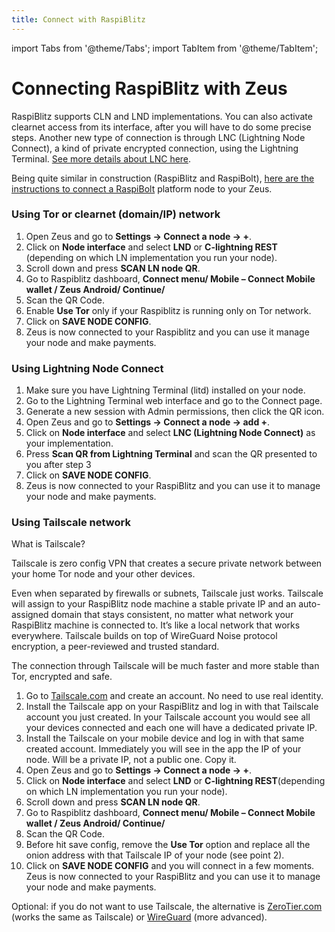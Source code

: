 ```yaml
---
title: Connect with RaspiBlitz
---
```


import Tabs from '@theme/Tabs';
import TabItem from '@theme/TabItem';

# Connecting RaspiBlitz with Zeus

RaspiBlitz supports CLN and LND implementations. You can also activate clearnet access from its interface, after you will have to do some precise steps.
Another new type of connection is through LNC (Lightning Node Connect), a kind of private encrypted connection, using the Lightning Terminal. [See more details about LNC here](https://docs.lightning.engineering/lightning-network-tools/lightning-terminal/lightning-node-connect).

Being quite similar in construction (RaspiBlitz and RaspiBolt), [here are the instructions to connect a RaspiBolt](https://raspibolt.org/guide/lightning/mobile-app.html) platform node to your Zeus.

### Using Tor or clearnet (domain/IP) network

1. Open Zeus and go to **Settings -> Connect a node -> +**.
2. Click on **Node interface** and select **LND** or **C-lightning REST** (depending on which LN implementation you run your node).
3. Scroll down and press **SCAN LN node QR**.
4. Go to Raspiblitz dashboard, **Connect menu/ Mobile – Connect Mobile wallet / Zeus Android/ Continue/**
5. Scan the QR Code.
6. Enable **Use Tor** only if your Raspiblitz is running only on Tor network.
7. Click on **SAVE NODE CONFIG**.
8. Zeus is now connected to your Raspiblitz and you can use it manage your node and make payments.

### Using Lightning Node Connect

1. Make sure you have Lightning Terminal (litd) installed on your node.
2. Go to the Lightning Terminal web interface and go to the Connect page.
3. Generate a new session with Admin permissions, then click the QR icon.
4. Open Zeus and go to **Settings -> Connect a node -> add +**.
5. Click on **Node interface** and select **LNC (Lightning Node Connect)** as your implementation.
6. Press **Scan QR from Lightning Terminal** and scan the QR presented to you after step 3
7. Click on **SAVE NODE CONFIG**.
8. Zeus is now connected to your RaspiBlitz and you can use it to manage your node and make payments.

### Using Tailscale network

What is Tailscale?

Tailscale is zero config VPN that creates a secure private network between your home Tor node and your other devices.

Even when separated by firewalls or subnets, Tailscale just works. Tailscale will assign to your RaspiBlitz node machine a stable private IP and an auto-assigned domain that stays consistent, no matter what network your RaspiBlitz machine is connected to. It’s like a local network that works everywhere. Tailscale builds on top of WireGuard Noise protocol encryption, a peer-reviewed and trusted standard.

The connection through Tailscale will be much faster and more stable than Tor, encrypted and safe.

1. Go to [Tailscale.com](https://tailscale.com) and create an account. No need to use real identity.
2. Install the Tailscale app on your RaspiBlitz and log in with that Tailscale account you just created. In your Tailscale account you would see all your devices connected and each one will have a dedicated private IP.
3. Install the Tailscale on your mobile device and log in with that same created account. Immediately you will see in the app the IP of your node. Will be a private IP, not a public one. Copy it.
4. Open Zeus and go to **Settings -> Connect a node -> +**.
5. Click on **Node interface** and select **LND** or **C-lightning REST**(depending on which LN implementation you run your node).
6. Scroll down and press **SCAN LN node QR**.
7. Go to Raspiblitz dashboard, **Connect menu/ Mobile – Connect Mobile wallet / Zeus Android/ Continue/**
8. Scan the QR Code.
9. Before hit save config, remove the **Use Tor** option and replace all the onion address with that Tailscale IP of your node (see point 2).
10. Click on **SAVE NODE CONFIG** and you will connect in a few moments. Zeus is now connected to your RaspiBlitz and you can use it to manage your node and make payments.

Optional: if you do not want to use Tailscale, the alternative is [ZeroTier.com](https://zerotier.com) (works the same as Tailscale) or [WireGuard](https://wireguard.com) (more advanced).
